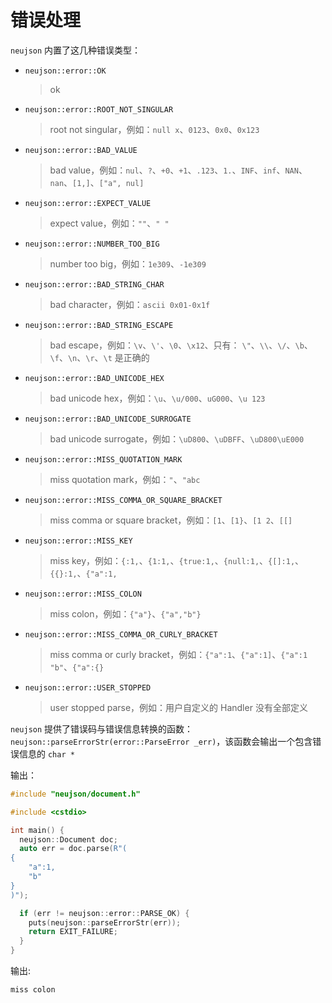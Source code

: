 # 错误处理

`neujson` 内置了这几种错误类型：

- `neujson::error::OK`

  > ok

- `neujson::error::ROOT_NOT_SINGULAR`

  > root not singular，例如：`null x`、`0123`、`0x0`、`0x123`

- `neujson::error::BAD_VALUE`

  > bad value，例如：`nul`、`?`、`+0`、`+1`、`.123`、`1.`、`INF`、`inf`、`NAN`、`nan`、`[1,]`、`["a", nul]`

- `neujson::error::EXPECT_VALUE`

  > expect value，例如：`""`、`" "`

- `neujson::error::NUMBER_TOO_BIG`

  > number too big，例如：`1e309`、`-1e309`

- `neujson::error::BAD_STRING_CHAR`

  > bad character，例如：`ascii 0x01-0x1f`

- `neujson::error::BAD_STRING_ESCAPE`

  > bad escape，例如：`\v`、`\'`、`\0`、`\x12`、只有： `\"`、`\\`、`\/`、`\b`、`\f`、`\n`、`\r`、`\t` 是正确的

- `neujson::error::BAD_UNICODE_HEX`

  > bad unicode hex，例如：`\u`、`\u/000`、`uG000`、`\u 123`

- `neujson::error::BAD_UNICODE_SURROGATE`

  > bad unicode surrogate，例如：`\uD800`、`\uDBFF`、`\uD800\uE000`

- `neujson::error::MISS_QUOTATION_MARK`

  > miss quotation mark，例如：`"`、`"abc`

- `neujson::error::MISS_COMMA_OR_SQUARE_BRACKET`

  > miss comma or square bracket，例如：`[1`、`[1}`、`[1 2`、`[[]`

- `neujson::error::MISS_KEY`

  > miss key，例如：`{:1,`、`{1:1,`、`{true:1,`、`{null:1,`、`{[]:1,`、`{{}:1,`、`{"a":1,`

- `neujson::error::MISS_COLON`

  > miss colon，例如：`{"a"}`、`{"a","b"}`

- `neujson::error::MISS_COMMA_OR_CURLY_BRACKET`

  > miss comma or curly bracket，例如：`{"a":1`、`{"a":1]`、`{"a":1 "b"`、`{"a":{}`

- `neujson::error::USER_STOPPED`

  > user stopped parse，例如：用户自定义的 Handler 没有全部定义

`neujson` 提供了错误码与错误信息转换的函数：`neujson::parseErrorStr(error::ParseError _err)`，该函数会输出一个包含错误信息的 `char *`

输出：

```cpp
#include "neujson/document.h"

#include <cstdio>

int main() {
  neujson::Document doc;
  auto err = doc.parse(R"(
{
    "a":1,
    "b"
}
)");

  if (err != neujson::error::PARSE_OK) {
    puts(neujson::parseErrorStr(err));
    return EXIT_FAILURE;
  }
}
```

输出:

```shell
miss colon
```
